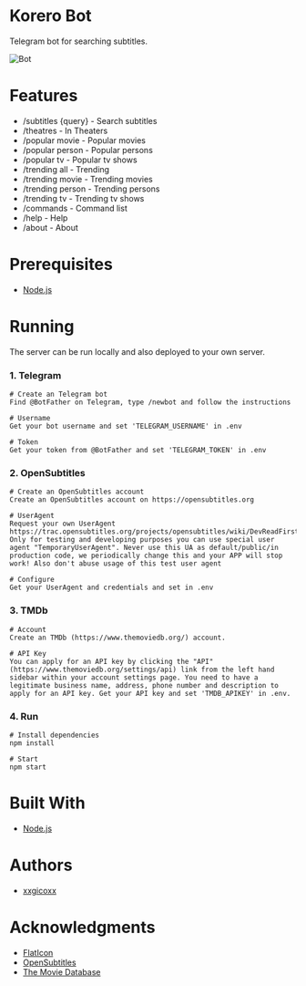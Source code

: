 # Korero Bot
Telegram bot for searching subtitles.

![Bot](https://i.imgur.com/zkHn3eg.png)

# Features
* /subtitles {query} - Search subtitles
* /theatres - In Theaters
* /popular movie - Popular movies
* /popular person - Popular persons
* /popular tv - Popular tv shows
* /trending all - Trending
* /trending movie - Trending movies
* /trending person - Trending persons
* /trending tv - Trending tv shows
* /commands - Command list
* /help - Help
* /about - About

# Prerequisites
* [Node.js](https://nodejs.org/en/)

# Running
The server can be run locally and also deployed to your own server.

### 1. Telegram
````
# Create an Telegram bot
Find @BotFather on Telegram, type /newbot and follow the instructions

# Username
Get your bot username and set 'TELEGRAM_USERNAME' in .env

# Token
Get your token from @BotFather and set 'TELEGRAM_TOKEN' in .env
````

### 2. OpenSubtitles
````
# Create an OpenSubtitles account
Create an OpenSubtitles account on https://opensubtitles.org

# UserAgent
Request your own UserAgent https://trac.opensubtitles.org/projects/opensubtitles/wiki/DevReadFirst#Howtorequestanewuseragent. Only for testing and developing purposes you can use special user agent "TemporaryUserAgent". Never use this UA as default/public/in production code, we periodically change this and your APP will stop work! Also don't abuse usage of this test user agent

# Configure
Get your UserAgent and credentials and set in .env
````

### 3. TMDb
````
# Account
Create an TMDb (https://www.themoviedb.org/) account.

# API Key
You can apply for an API key by clicking the "API" (https://www.themoviedb.org/settings/api) link from the left hand sidebar within your account settings page. You need to have a legitimate business name, address, phone number and description to apply for an API key. Get your API key and set 'TMDB_APIKEY' in .env.
````

### 4. Run
````
# Install dependencies
npm install

# Start
npm start
````

# Built With
* [Node.js](https://nodejs.org/en/)

# Authors
* [xxgicoxx](https://github.com/xxgicoxx)

# Acknowledgments
* [FlatIcon](https://www.flaticon.com/)
* [OpenSubtitles](https://www.opensubtitles.org)
* [The Movie Database](https://www.themoviedb.org/)